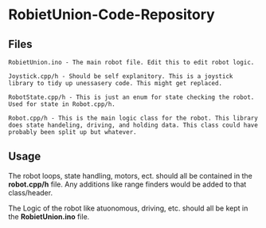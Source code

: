 # RobietUnion-Code-Repository

## Files
```
RobietUnion.ino - The main robot file. Edit this to edit robot logic.

Joystick.cpp/h - Should be self explanitory. This is a joystick library to tidy up unessasery code. This might get replaced.
		
RobotState.cpp/h - This is just an enum for state checking the robot. Used for state in Robot.cpp/h.
		
Robot.cpp/h - This is the main logic class for the robot. This library does state handeling, driving, and holding data. This class could have probably been split up but whatever.
```

## Usage
The robot loops, state handling, motors, ect. should all be contained in the **robot.cpp/h** file. Any additions like range finders would be added to that class/header.

The Logic of the robot like atuonomous, driving, etc. should all be kept in the **RobietUnion.ino** file.
